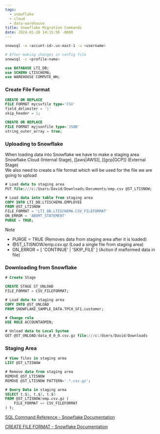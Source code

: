 ```yaml
---
tags:
  - snowflake
  - cloud
  - data-warehouse
title: Snowflake Migration Commands
date: 2024-01-28 14:15:56 -0600
---
```


````bash
snowsql -a <accunt-id>.us-east-1 -u <username>

# After making changes in config file
snowsql -c <profile-name> 
````

````sql
use DATABASE LTI_DB;
use SCHEMA LTISCHEMA;
use WAREHOUSE COMPUTE_WH;
````

### Create File Format

````sql
CREATE OR REPLACE 
FILE FORMAT mycsvfile type='CSV' 
field_delimiter = '|' 
skip_header = 1;

CREATE OR REPLACE 
FILE FORMAT myjsonfile type='JSON' 
string_outer_array = true;
````

### Uploading to Snowflake

When loading data into Snowflake we have to make a staging area  
Snowflake Cloud (Internal Stage), [[aws|AWS]], [[gcp|GCP]] (External Stage)  
We also need to create a file format which will be used for the file we are going to upload

````sql
# Load data to staging area
PUT file:///c:/Users/David/Downloads/Documents/emp.csv @ST_LTISNOW;

# Load data into table from staging area
COPY INTO LTI_DB.LTISCHEMA.EMPLOYEE 
FROM @ST_LTISNOW 
FILE_FORMAT = 'LTI_DB.LTISCHEMA.CSV_FILEFORMAT' 
ON_ERROR = 'ABORT_STATEMENT' 
PURGE = TRUE;
````

 > [!NOTE]
 > - PURGE = TRUE (Removes data from staging area after it is loaded)
 > - @ST_LTISNOW/emp.csv.qz (Load a single file from staging area)
 > - ON_ERROR = \[ 'CONTINUE' | 'SKIP_FILE' \] (Action if malformed data in file)

### Downloading from Snowflake

````sql
# Create Stage

CREATE STAGE ST_UNLOAD 
FILE_FORMAT = CSV_FILEFORMAT;

# Load data to staging area
COPY INTO @ST_UNLOAD 
FROM SNOWFLAKE_SAMPLE_DATA.TPCH_SF1.customer;

# Change role
USE ROLE ACCOUNTADMIN;

# Unload data to Local System
GET @ST_UNLOAD/data_0_0_0.csv.gz file:///c:/Users/David/Downloads
````

### Staging Area

````sql
# View files in staging area
LIST @ST_LTISNOW

# Remove data from staging area
REMOVE @ST_LTISNOW
REMOVE @ST_LTISNOW PATTERN='.*.csv.gz';

# Query Data in staging area
SELECT t.$1, t.$2, t.$3 
FROM @ST_LTISNOW/emp.csv.gz (
	FILE_FORMAT => CSV_FILEFORMAT
) t;
````

[SQL Command Reference - Snowflake Documentation](https://docs.snowflake.com/en/sql-reference-commands.html)

[CREATE FILE FORMAT - Snowflake Documentation](https://docs.snowflake.com/en/sql-reference/sql/create-file-format.html)
